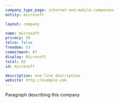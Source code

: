 ```yaml
---
company_type_page: internet-and-mobile-companies
entity: microsoft

layout: company

name: microsoft
privacy: 59
telco: false
freedom: 53
commitment: 87
display: Microsoft
total: 62
id: microsoft

description: one-line description
website: http://example.com
---
```


Paragraph describing this company
